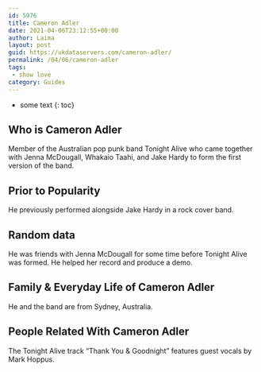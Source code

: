 ```yaml
---
id: 5976
title: Cameron Adler
date: 2021-04-06T23:12:55+00:00
author: Laima
layout: post
guid: https://ukdataservers.com/cameron-adler/
permalink: /04/06/cameron-adler
tags:
 - show love
category: Guides
---
```


* some text
{: toc}


## Who is Cameron Adler
                  
                  
                  
Member of the Australian pop punk band Tonight Alive who came together with Jenna McDougall, Whakaio Taahi, and Jake Hardy to form the first version of the band.
                  
              
            
              
            
                
                
                
## Prior to Popularity
                  
                  
                  
He previously performed alongside Jake Hardy in a rock cover band.
                  
              
            
              
            
                
                
                
## Random data
                  
                  
                  
He was friends with Jenna McDougall for some time before Tonight Alive was formed. He helped her record and produce a demo.
                  
              
            
              
            
                
                
                
## Family & Everyday Life of Cameron Adler
                  
                  
                  
He and the band are from Sydney, Australia.
                  
              
            
              
            
                
                
                
## People Related With Cameron Adler
                  
                  
                  
The Tonight Alive track &#8220;Thank You & Goodnight&#8221; features guest vocals by Mark Hoppus.
                  
              
            
              
            
                
              
            
              
              
            
            
              
            
          
          
          